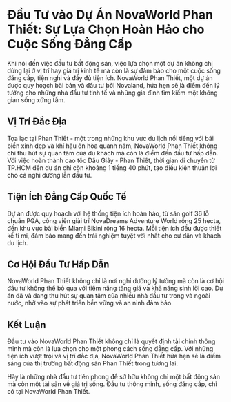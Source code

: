 # Đầu Tư vào Dự Án NovaWorld Phan Thiết: Sự Lựa Chọn Hoàn Hảo cho Cuộc Sống Đẳng Cấp

Khi nói đến việc đầu tư bất động sản, việc lựa chọn một dự án không chỉ dừng lại ở vị trí hay giá trị kinh tế mà còn là sự đảm bảo cho một cuộc sống đẳng cấp, tiện nghi và đầy đủ tiện ích. NovaWorld Phan Thiết, một dự án được quy hoạch bài bản và đầu tư bởi Novaland, hứa hẹn sẽ là điểm đến lý tưởng cho những nhà đầu tư tinh tế và những gia đình tìm kiếm một không gian sống xứng tầm.

## Vị Trí Đắc Địa

Tọa lạc tại Phan Thiết - một trong những khu vực du lịch nổi tiếng với bãi biển xinh đẹp và khí hậu ôn hòa quanh năm, NovaWorld Phan Thiết không chỉ thu hút sự quan tâm của du khách mà còn là điểm đến đầu tư hấp dẫn. Với việc hoàn thành cao tốc Dầu Giây - Phan Thiết, thời gian di chuyển từ TP.HCM đến dự án chỉ còn khoảng 1 tiếng 40 phút, tạo điều kiện thuận lợi cho cả nghỉ dưỡng lẫn đầu tư.

## Tiện Ích Đẳng Cấp Quốc Tế

Dự án được quy hoạch với hệ thống tiện ích hoàn hảo, từ sân golf 36 lỗ chuẩn PGA, công viên giải trí NovaDreams Adventure World rộng 25 hecta, đến khu vực bãi biển Miami Bikini rộng 16 hecta. Mỗi tiện ích đều được thiết kế tỉ mỉ, đảm bảo mang đến trải nghiệm tuyệt vời nhất cho cư dân và khách du lịch.

## Cơ Hội Đầu Tư Hấp Dẫn

NovaWorld Phan Thiết không chỉ là nơi nghỉ dưỡng lý tưởng mà còn là cơ hội đầu tư không thể bỏ qua với tiềm năng tăng giá và khả năng sinh lời cao. Dự án đã và đang thu hút sự quan tâm của nhiều nhà đầu tư trong và ngoài nước, nhờ vào sự phát triển bền vững và an ninh đảm bảo.

## Kết Luận

Đầu tư vào NovaWorld Phan Thiết không chỉ là quyết định tài chính thông minh mà còn là lựa chọn cho một phong cách sống đẳng cấp. Với những tiện ích vượt trội và vị trí đắc địa, NovaWorld Phan Thiết hứa hẹn sẽ là điểm sáng của thị trường bất động sản Phan Thiết trong tương lai.

Hãy là những nhà đầu tư tiên phong để sở hữu không chỉ một bất động sản mà còn một tài sản về giá trị sống. Đầu tư thông minh, sống đẳng cấp, chỉ có tại NovaWorld Phan Thiết.